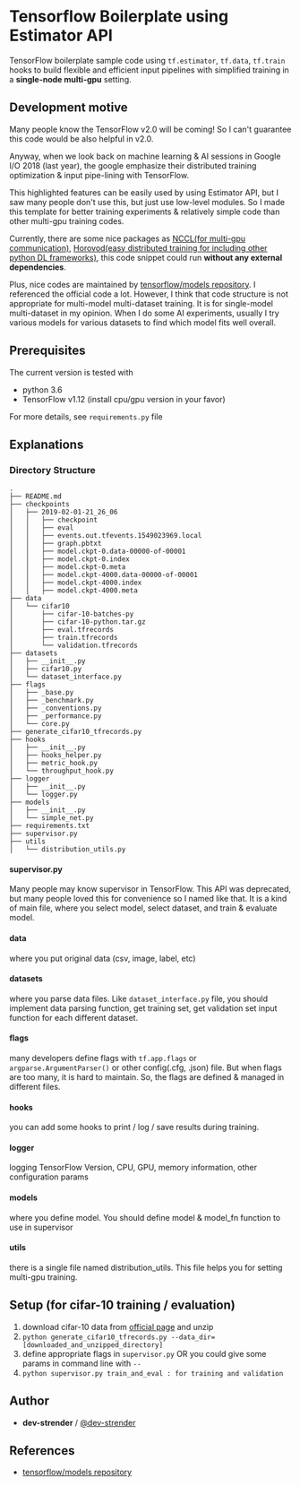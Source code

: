 # Tensorflow Boilerplate using Estimator API

TensorFlow boilerplate sample code using ```tf.estimator```, ```tf.data```, ```tf.train``` hooks
to build flexible and efficient input pipelines with
simplified training in a **single-node multi-gpu** setting.


## Development motive

Many people know the TensorFlow v2.0 will be coming! So I can't guarantee this code would be also helpful in v2.0.

Anyway, when we look back on machine learning & AI sessions in Google I/O 2018 (last year),
the google emphasize their distributed training optimization & input pipe-lining with TensorFlow.

This highlighted features can be easily used by using Estimator API,
but I saw many people don't use this, but just use low-level modules.
So I made this template for better training experiments & relatively simple code than
other multi-gpu training codes.

Currently, there are some nice packages as [NCCL(for multi-gpu communication)](https://github.com/NVIDIA/nccl),
[Horovod(easy distributed training for including other python DL frameworks)](https://github.com/uber/horovod),
this code snippet could run **without any external dependencies**.

Plus, nice codes are maintained by [tensorflow/models repository](https://github.com/tensorflow/models).
I referenced the official code a lot.
However, I think that code structure is not appropriate for multi-model multi-dataset training.
It is for single-model multi-dataset in my opinion.
When I do some AI experiments, usually I try various models for various datasets to find which model fits well overall. 

## Prerequisites

The current version is tested with
 - python 3.6
 - TensorFlow v1.12 (install cpu/gpu version in your favor)
 
For more details, see ```requirements.py``` file


## Explanations

### Directory Structure

```
.
├── README.md
├── checkpoints
│   ├── 2019-02-01-21_26_06
│   │   ├── checkpoint
│   │   ├── eval
│   │   ├── events.out.tfevents.1549023969.local
│   │   ├── graph.pbtxt
│   │   ├── model.ckpt-0.data-00000-of-00001
│   │   ├── model.ckpt-0.index
│   │   ├── model.ckpt-0.meta
│   │   ├── model.ckpt-4000.data-00000-of-00001
│   │   ├── model.ckpt-4000.index
│   │   ├── model.ckpt-4000.meta
├── data
│   └── cifar10
│       ├── cifar-10-batches-py
│       ├── cifar-10-python.tar.gz
│       ├── eval.tfrecords
│       ├── train.tfrecords
│       └── validation.tfrecords
├── datasets
│   ├── __init__.py
│   ├── cifar10.py
│   └── dataset_interface.py
├── flags
│   ├── _base.py
│   ├── _benchmark.py
│   ├── _conventions.py
│   ├── _performance.py
│   └── core.py
├── generate_cifar10_tfrecords.py
├── hooks
│   ├── __init__.py
│   ├── hooks_helper.py
│   ├── metric_hook.py
│   └── throughput_hook.py
├── logger
│   ├── __init__.py
│   └── logger.py
├── models
│   ├── __init__.py
│   └── simple_net.py
├── requirements.txt
├── supervisor.py
├── utils
│   └── distribution_utils.py
```

#### supervisor.py
Many people may know supervisor in TensorFlow.
This API was deprecated, but many people loved this for convenience so I named like that.
It is a kind of main file, where you select model, select dataset, and train & evaluate model.

#### data
where you put original data (csv, image, label, etc)

#### datasets
where you parse data files. Like ```dataset_interface.py``` file, you should implement data parsing function,
get training set, get validation set input function for each different dataset.

#### flags
many developers define flags with ```tf.app.flags``` or ```argparse.ArgumentParser()```
or other config(.cfg, .json) file.
But when flags are too many, it is hard to maintain.
So, the flags are defined & managed in different files. 

#### hooks
you can add some hooks to print / log / save results during training.

#### logger
logging TensorFlow Version, CPU, GPU, memory information, other configuration params

#### models
where you define model. You should define model & model_fn function to use in supervisor

#### utils
there is a single file named distribution_utils. This file helps you for setting multi-gpu training.

## Setup (for cifar-10 training / evaluation)

1. download cifar-10 data from [official page](https://www.cs.toronto.edu/~kriz/cifar-10-python.tar.gz) and unzip
2. ```python generate_cifar10_tfrecords.py --data_dir=[downloaded_and_unzipped_directory]```
3. define appropriate flags in ```supervisor.py``` OR you could give some params in command line with ```--```
3. ```python supervisor.py train_and_eval : for training and validation```


## Author
 - **dev-strender** / [@dev-strender](https://github.com/dev-strender)
 
## References
 - [tensorflow/models repository](https://github.com/tensorflow/models)